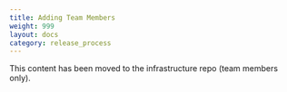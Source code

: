 ```yaml
---
title: Adding Team Members 
weight: 999
layout: docs
category: release_process
---
```


This content has been moved to 
the infrastructure repo (team members only).

